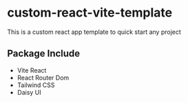 # custom-react-vite-template
This is a custom react app template to quick start any project
## Package Include 
* Vite React 
* React Router Dom
* Tailwind CSS
* Daisy UI 
